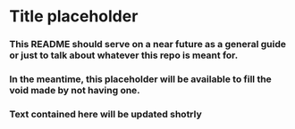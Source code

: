 # Title placeholder
### This README should serve on a near future as a general guide or just to talk about whatever this repo is meant for.
### In the meantime, this placeholder will be available to fill the void made by not having one.
### Text contained here will be updated shotrly
